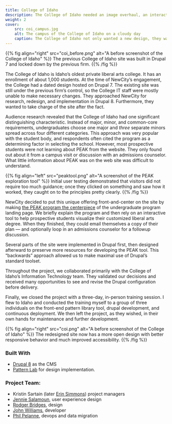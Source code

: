 ```yaml
---
title: College of Idaho
description: The College of Idaho needed an image overhaul, an interactive curriculum builder, and a more open Drupal 8 implementation. 
weight: 2
cover:
    src: coi_campus.jpg
    alt: The campus of the College of Idaho on a cloudy day
    caption: The College of Idaho not only wanted a new design, they wanted more control afterwards. Photo by John Williams.
---
```


{{% fig align="right" src="coi_before.png" alt="A before screenshot of the College of Idaho" %}}
The previous College of Idaho site was built in Drupal 7 and locked down by the previous firm.
{{% /fig %}}

The College of Idaho is Idaho’s oldest private liberal arts college. It has an enrollment of about 1,000 students. At the time of NewCity’s engagement, the College had a dated design hosted on Drupal 7. The existing site was still under the previous firm’s control, so the College IT staff were mostly unable to make necessary changes. They approached NewCity for research, redesign, and implementation in Drupal 8. Furthermore, they wanted to take charge of the site after the fact.

Audience research revealed that the College of Idaho had one significant distinguishing characteristic. Instead of major, minor, and common-core requirements, undergraduates choose one major and _three_ separate minors spread across four different categories. This approach was very popular with the student body, and respondents often cited the program as a determining factor in selecting the school. However, most prospective students were not learning about PEAK from the website. They only found out about it from a campus visit or discussion with an admissions counselor. What little information about PEAK was on the web site was difficult to understand. 

{{% fig align="left" src="peaktool.png" alt="A screenshot of the PEAK exploration tool" %}}
Initial user testing demonstrated that visitors did not require too much guidance; once they clicked on something and saw how it worked, they caught on to the principles pretty clearly.
{{% /fig %}}

NewCity decided to put this unique offering front-and-center on the site by making [the PEAK program the centerpiece](https://www.collegeofidaho.edu/academics/peak) of the undergraduate program landing page. We briefly explain the program and then rely on an interactive tool to help prospective students visualize their customized liberal arts degree. When they finished, they could email themselves a copy of their plan — and optionally loop in an admissions counselor for a followup discussion. 

Several parts of the site were implemented in Drupal first, then designed afterward to preserve more resources for developing the PEAK tool. This “backwards” approach allowed us to make maximal use of Drupal’s standard toolset.

Throughout the project, we collaborated primarily with the College of Idaho’s Information Technology team. They validated our decisions and received many opportunities to see and revise the Drupal configuration before delivery.

Finally, we closed the project with a three-day, in-person training session. I flew to Idaho and conducted the training myself to a group of three individuals on the front-end pattern library tool, drupal development, and continuous deployment. We then left the project, as they wished, in their own hands for maintenance and further development.

{{% fig align="right" src="coi.png" alt="A before screenshot of the College of Idaho" %}}
The redesigned site now has a more open design with better responsive behavior and much improved accessibility.
{{% /fig %}}

### Built With

- [Drupal 8](https://drupal.org/) as the CMS
- [Pattern Lab](https://patternlab.io/) for design implementation.

### Project Team:
- Kristin Sartain (later [Erin Simmons](https://www.insidenewcity.com/team/view/erin-simmons)) project managers
- [Jennie Salamoun](https://www.insidenewcity.com/team/view/jennie-salamoun), user experience design
- [Rodger Bridges](https://www.insidenewcity.com/team/view/rodger-bridges), design
- [John Williams](https://www.insidenewcity.com/team/view/john-williams), developer
- [Phil Pelanne](https://www.insidenewcity.com/team/view/phil-pelanne), devops and data migration